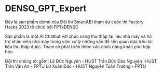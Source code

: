 ﻿# DENSO_GPT_Expert

Đây là sản phẩm demo của Đội thi SmartABI tham dự cuộc thi Factory Hacks 2023 tổ chức bởi FPTxDENSO

Sàn phẩm là một AI Chatbot với chức năng thu thập tài liệu nhà máy và hỗ trợ nhân viên nhà máy trong việc xử lý những vấn đề liên quan 
dựa trên tài liệu thu thập được. Team sẽ phát triển thêm các chức năng khác phù hợp hơn

Đội thi chúng tôi gồm:
Lê Đức Nguyên - HUST
Trần Đức Đào Nguyên -HUST
Trần Văn An - FPTU
Lữ Xuân Đức - HUST
Nguyễn Tuấn Trường - FPTU

